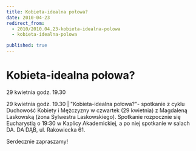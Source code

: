 ```yaml
---
title: Kobieta-idealna połowa?
date: 2010-04-23
redirect_from: 
  - 2010/2010.04.23-kobieta-idealna-polowa
  - kobieta-idealna-polowa

published: true
---
```




# Kobieta-idealna połowa?

<time>29 kwietnia godz. 19.30</time>

29 kwietnia godz. 19.30 | 
"Kobieta-idealna połowa?"- spotkanie z cyklu Duchowość Kobiety i Mężczyzny w czwartek (29 kwietnia) z Magdaleną Laskowską (żona Sylwestra Laskowskiego). Spotkanie rozpocznie się Eucharystią o 19:30 w Kaplicy Akademickiej, a po niej spotkanie w salach DA. 
DA DĄB, ul. Rakowiecka 61. 

Serdecznie zapraszamy!


<!--CONTENT FROM OLD SERVER (jos before 2013): 29 kwietnia godz. 19.30 | 
"Kobieta-idealna połowa?"- spotkanie z cyklu Duchowość Kobiety i Mężczyzny w czwartek (29 kwietnia) z Magdaleną Laskowską (żona Sylwestra Laskowskiego). Spotkanie rozpocznie się Eucharystią o 19:30 w Kaplicy Akademickiej, a po niej spotkanie w salach DA. 
DA DĄB, ul. Rakowiecka 61. 

Serdecznie zapraszamy!
         
-->

<!--{{json:{"created_date":"2010-04-23 22:17:38","publish_down":"0000-00-00 00:00:00","id":"907"}}}-->